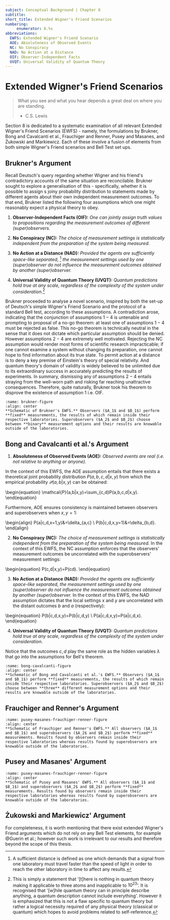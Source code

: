 ```yaml
---
subject: Conceptual Background | Chapter 8
subtitle:
short_title: Extended Wigner's Friend Scenarios
numbering: 
     enumerator: 8.%s
abbreviations:
  EWFS: Extended Wigner's Friend Scenario
  AOE: Absoluteness of Observed Events
  NC: No Conspiracy
  NAD: No Action at a Distance 
  OIF: Observer-Independent Facts
  UVQT: Universal Validity of Quantum Theory
---
```


# Extended Wigner's Friend Scenarios

> What you see and what you hear depends a great deal on where you are standing.
> - C.S. Lewis

Section 8 is dedicated to a systematic examination of all relevant Extended Wigner's Friend Scenarios (EWFS) - namely, the formulations by Brukner, Bong and Cavalcanti et al., Frauchiger and Renner, Pusey and Masanes, and Żukowski and Markiewicz. Each of these involve a fusion of elements from both simple Wigner's Friend scenarios and Bell Test set ups.

## Brukner's Argument

Recall Deutsch's query regarding whether Wigner and his friend's contradictory accounts of the same situation are reconcilable. Brukner sought to explore a generalisation of this - specifically, whether it is possible to assign s joiny probability distribution to statements made by different agents about their own independent measurement outcomes. To that end, Brukner listed the following four assumptions which one might reasonably expect a physical theory to obey.

1. **Observer-Independent Facts (OIF):** *One can jointly assign truth values to propositions regarding the measurement outcomes of different (super)observers.*

2. **No Conspiracy (NC):** *The choice of measurement settings is statistically independent from the preparation of the system being measured.*

3. **No Action at a Distance (NAD):** *Provided the agents are sufficiently space-like separated,* [^1] *the measurement settings used by one (super)observer do not influence the measurement outcomes obtained by another (super)observer.*

4. **Universal Validity of Quantum Theory (UVQT):** *Quantum predictions hold true at any scale, regardless of the complexity of the system under consideration.*[^2]

Brukner proceeded to analyse a novel scenario, inspired by both the set-up of Deutsch's simple Wigner's Friend Scenario and the protocol of a standard Bell test, according to these assumptions.
A contradiction arose, indicating that the conjunction of assumptions $1-4$ is untenable and prompting to proposal of a no-go theorem: at least one of assumptions $1-4$ must be rejected as false. This no-go theorem is technically neutral in the sense that it does not dictate which particular assumption should be denied. However assumptions $2-4$ are extremely well motivated. Rejecting the NC assumption would render most forms of scientific research impracticable; if one cannot examine a system without changing its preparation, one cannot hope to find information about its true state. To permit action at a distance is to deny a key premise of Einstein's theory of special relativity. And quantum theory's domain of validity is widely believed to be unlimited due to its extraordinary success in accurately predicting the results of experiments. In summary, dismissing any of assumptions $2-4$ entails straying from the well-worn path and risking far reaching unattractive consequences. Therefore, quite naturally, Brukner took his theorem to disprove the existence of assumption $1$ i.e. OIF.

```{figure} brukner-figure.JPG
:name: brukner-figure
:align: center
**Schematic of Brukner's EWFS.** Observers ($A_1$ and $B_1$) perform **fixed** measurements, the results of which remain inside their respective laboratories. Superobservers ($A_2$ and $B_2$) choose between **binary** measurement options and their results are knowable outside of the laboratories.
```


## Bong and Cavalcanti et al.'s Argument

1. **Absoluteness of Observed Events (AOE):** *Observed events are real (i.e. not relative to anything or anyone).* 

In the context of this EWFS, the AOE assumption entails that there exists a theoretical joint probability distribution $P(a,b,c,d|x,y)$ from which the empirical probability $\mathcal{P}(a,b|x,y)$ can be obtained: 

\begin{equation}
\mathcal{P}(a,b|x,y)=\sum_{c,d}P(a,b,c,d|x,y).
\end{equation} 

Furthermore, AOE ensures consistency is maintained between observers and superobservers when $x,y=1$: 

\begin{align}
P(a|c,d,x=1,y)&=\delta_{a,c} \\
 P(b|c,d,x,y=1)&=\delta_{b,d}.
\end{align}

2. **No Conspiracy (NC):** *The choice of measurement settings is statistically independent from the preparation of the system being measured.* In the context of this EWFS, the NC assumption enforces that the observers' measurement outcomes be uncorrelated with the superobservers' measurement settings:

\begin{equation}
P(c,d|x,y)=P(cd).
\end{equation}

3. **No Action at a Distance (NAD):** *Provided the agents are sufficiently space-like separated, the measurement settings used by one (super)observer do not influence the measurement outcomes obtained by another (super)observer.* In the context of this EWFS, the NAD assumption dictates that the local settings $x$ and $y$ are uncorrelated with the distant outcomes $b$ and $a$ (respectively):

\begin{equation}
P(b|c,d,x,y)=P(b|c,d,y) \\
P(a|c,d,x,y)=P(a|c,d,x).
\end{equation}

4. **Universal Validity of Quantum Theory (UVQT):** *Quantum predictions hold true at any scale, regardless of the complexity of the system under consideration.*

Notice that the outcomes $c,d$ play the same role as the hidden variables $\lambda$ that go into the assumptions for Bell's theorem.

```{figure} bong-cavalcanti-figure.jpg
:name: bong-cavalcanti-figure
:align: center
**Schematic of Bong and Cavalcanti et al.'s EWFS.** Observers ($A_1$ and $B_1$) perform **fixed** measurements, the results of which remain inside their respective laboratories. Superobservers ($A_2$ and $B_2$) choose between **three** different measurement options and their results are knowable outside of the laboratories.
```

## Frauchiger and Renner's Argument

```{figure} pusey-masanes-frauchiger-renner-figure.JPG
:name: pusey-masanes-frauchiger-renner-figure
:align: center
**Schematic of Frauchiger and Renner's EWFS.** All observers ($A_1$ and $B_1$) and superobservers ($A_2$ and $B_2$) perform **fixed** measurements. Results found by observers remain inside their respective laboratories whereas results found by superobservers are knowable outside of the laboratories.
```

## Pusey and Masanes' Argument

```{figure} pusey-masanes-frauchiger-renner-figure.JPG
:name: pusey-masanes-frauchiger-renner-figure
:align: center
**Schematic of Pusey and Masanes' EWFS.** All observers ($A_1$ and $B_1$) and superobservers ($A_2$ and $B_2$) perform **fixed** measurements. Results found by observers remain inside their respective laboratories whereas results found by superobservers are knowable outside of the laboratories.
```

## Żukowski and Markiewicz' Argument

For completeness, it is worth mentioning that there exist extended Wigner's Friend arguments which do not rely on any Bell Test elements, for example @Guerin et al.; however such work is irrelevant to our results and therefore beyond the scope of this thesis.


[^1]: A sufficient distance is defined as one which demands that a signal from one laboratory must travel faster than the speed of light in order to reach the other laboratory in time to affect any results.

[^2]: This is simply a statement that '[t]here is nothing in quantum theory making it applicable to three atoms and inapplicable to $10^{23}$'. It is recognised that '[w]hile quantum theory can in principle describe anything, a quantum description cannot include everything'. However it is emphasized that this is not a flaw specific to quantum theory but rather a logical necessity required of any physical theory (classical or quantum) which hopes to avoid problems related to self-reference.